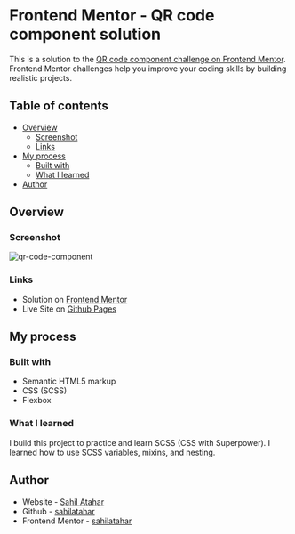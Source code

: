# Frontend Mentor - QR code component solution

This is a solution to the [QR code component challenge on Frontend Mentor](https://www.frontendmentor.io/challenges/qr-code-component-iux_sIO_H). Frontend Mentor challenges help you improve your coding skills by building realistic projects.

## Table of contents

- [Overview](#overview)
  - [Screenshot](#screenshot)
  - [Links](#links)
- [My process](#my-process)
  - [Built with](#built-with)
  - [What I learned](#what-i-learned)
- [Author](#author)

## Overview

### Screenshot
![qr-code-component](https://github.com/sahilatahar/Front-End-Challenges/assets/100127570/773a1cd5-681a-49f1-8ce0-66830b311363)

### Links

- Solution on [Frontend Mentor](https://www.frontendmentor.io/solutions/qr-code-component-EJLXA9jN22)
- Live Site on [Github Pages](https://sahilatahar.github.io/Front-End-Challenges/qr-code-component)

## My process

### Built with

- Semantic HTML5 markup
- CSS (SCSS)
- Flexbox

### What I learned

I build this project to practice and learn SCSS (CSS with Superpower). I learned how to use SCSS variables, mixins, and nesting.

## Author

- Website - [Sahil Atahar](https://linktr.ee/sahilatahar)
- Github - [sahilatahar](https://www.github.com/sahilatahar)
- Frontend Mentor - [sahilatahar](https://www.frontendmentor.io/profile/sahilatahar)
